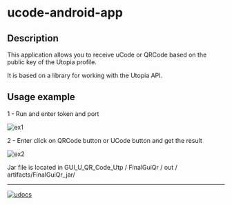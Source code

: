 # ucode-android-app

## Description

This application allows you to receive uCode or QRCode based on the public key of the Utopia profile.

It is based on a library for working with the Utopia API.

## Usage example

1 - Run and enter token and port

![ex1](https://user-images.githubusercontent.com/77910713/113427857-76cb7480-93de-11eb-961b-9385fba48431.JPG)

2 - Enter click on QRCode button or UCode button and get the result

![ex2](https://user-images.githubusercontent.com/77910713/113428088-d295fd80-93de-11eb-9739-f3f30744be04.JPG)

Jar file is located in GUI_U_QR_Code_Utp / FinalGuiQr / out / artifacts/FinalGuiQr_jar/

---
[![udocs](https://github.com/Sagleft/ures/blob/master/udocs-btn.png?raw=true)](https://udocs.gitbook.io/utopia-api/)
